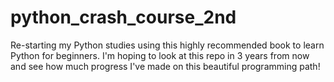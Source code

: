 # python_crash_course_2nd

Re-starting my Python studies using this highly recommended book to learn Python for beginners. 
I'm hoping to look at this repo in 3 years from now and see how much progress I've made on this beautiful programming path!
